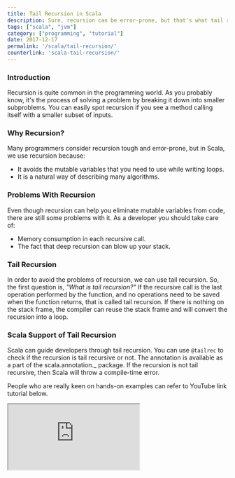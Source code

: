 ```yaml
---
title: Tail Recursion in Scala
description: Sure, recursion can be error-prone, but that's what tail recursion tries to solve. See how Scala helps developers out with recursive code.
tags: ["scala", "jvm"]
category: ["programming", "tutorial"]
date: 2017-12-17
permalink: '/scala/tail-recursion/'
counterlink: 'scala-tail-recursion/'
---
```



### Introduction
Recursion is quite common in the programming world. As you probably know, it's the process of solving a problem by breaking it down into smaller subproblems. You can easily spot recursion if you see a method calling itself with a smaller subset of inputs.

### Why Recursion?
Many programmers consider recursion tough and error-prone, but in Scala, we use recursion because:

* It avoids the mutable variables that you need to use while writing loops.
* It is a natural way of describing many algorithms.

### Problems With Recursion
Even though recursion can help you eliminate mutable variables from code, there are still some problems with it. As a developer you should take care of:

* Memory consumption in each recursive call.
* The fact that deep recursion can blow up your stack.

### Tail Recursion
In order to avoid the problems of recursion, we can use tail recursion. So, the first question is, <em>"What is tail recursion?"</em> If the recursive call is the last operation performed by the function, and no operations need to be saved when the function returns, that is called tail recursion.
If there is nothing on the stack frame, the compiler can reuse the stack frame and will convert the recursion into a loop.

### Scala Support of Tail Recursion
Scala can guide developers through tail recursion. You can use `@tailrec` to check if the recursion is tail recursive or not. The annotation is available as a part of the scala.annotation._ package. If the recursion is not tail recursive, then Scala will throw a compile-time error.

People who are really keen on hands-on examples can refer to YouTube link tutorial below.

<iframe src="https://www.youtube.com/embed/hjY_mC7dPxc"></iframe>
